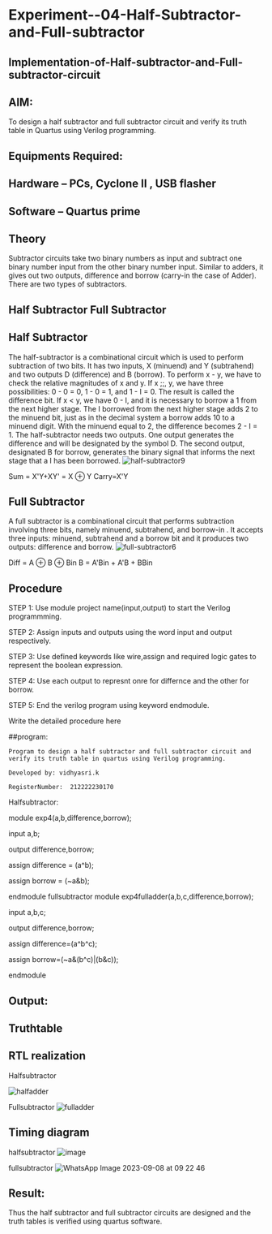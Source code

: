 # Experiment--04-Half-Subtractor-and-Full-subtractor
## Implementation-of-Half-subtractor-and-Full-subtractor-circuit
## AIM:
To design a half subtractor and full subtractor circuit and verify its truth table in Quartus using Verilog programming.

## Equipments Required:
## Hardware – PCs, Cyclone II , USB flasher
## Software – Quartus prime
## Theory
Subtractor circuits take two binary numbers as input and subtract one binary number input from the other binary number input. Similar to adders, it gives out two outputs, difference and borrow (carry-in the case of Adder). There are two types of subtractors.

## Half Subtractor Full Subtractor
## Half Subtractor
The half-subtractor is a combinational circuit which is used to perform subtraction of two bits. It has two inputs, X (minuend) and Y (subtrahend) and two outputs D (difference) and B (borrow). To perform x - y, we have to check the relative magnitudes of x and y. If x ;;, y, we have three possibilities: 0 - 0 = 0, 1 - 0 = 1, and 1 - I = 0. The result is called the difference bit. If x < y, we have 0 - I, and it is necessary to borrow a 1 from the next higher stage. The I borrowed from the next higher stage adds 2 to the minuend bit, just as in the decimal system a borrow adds 10 to a minuend digit. With the minuend equal to 2, the difference becomes 2 - I = 1. The half-subtractor needs two outputs. One output generates the difference and will be designated by the symbol D. The second output, designated B for borrow, generates the binary signal that informs the next stage that a I has been borrowed.
![half-subtractor9](https://user-images.githubusercontent.com/36288975/166112538-58c3bc7c-ee5d-4e6a-ac8d-8e8328efe27a.png)


Sum = X'Y+XY' = X ⊕ Y
Carry=X'Y

## Full Subtractor
A full subtractor is a combinational circuit that performs subtraction involving three bits, namely minuend, subtrahend, and borrow-in . It accepts three inputs: minuend, subtrahend and a borrow bit and it produces two outputs: difference and borrow. 
![full-subtractor6](https://user-images.githubusercontent.com/36288975/166112541-24c68359-3de8-4674-ae22-8272ffc385ed.png)


Diff = A ⊕ B ⊕ Bin B = A'Bin + A'B + BBin

## Procedure
STEP 1: Use module project name(input,output) to start the Verilog programmming.

STEP 2: Assign inputs and outputs using the word input and output respectively.

STEP 3: Use defined keywords like wire,assign and required logic gates to represent the boolean expression.

STEP 4: Use each output to represnt onre for differnce and the other for borrow.

STEP 5: End the verilog program using keyword endmodule.


Write the detailed procedure here 


##program:
```
Program to design a half subtractor and full subtractor circuit and verify its truth table in quartus using Verilog programming.

Developed by: vidhyasri.k

RegisterNumber:  212222230170

```
Halfsubtractor:



module exp4(a,b,difference,borrow);

input a,b;

output difference,borrow;

assign difference = (a^b);

assign borrow = (~a&b);

endmodule
fullsubtractor
module exp4fulladder(a,b,c,difference,borrow);

input a,b,c;

output difference,borrow;

assign difference=(a^b^c);

assign borrow=(~a&(b^c)|(b&c));

endmodule
## Output:

## Truthtable



##  RTL realization
Halfsubtractor

![halfadder](https://github.com/vidhyasrikachapalayam/Experiment--03-Half-Subtractor-and-Full-subtractor/assets/119477817/1d6faa0f-91fe-40b6-81a1-acb6bcb378c6)

Fullsubtractor
![fulladder](https://github.com/vidhyasrikachapalayam/Experiment--03-Half-Subtractor-and-Full-subtractor/assets/119477817/39ba1f20-dcb0-4c54-af7f-e031c291a24d)


## Timing diagram 
halfsubtractor
![image](https://github.com/vidhyasrikachapalayam/Experiment--03-Half-Subtractor-and-Full-subtractor/assets/119477817/fee49656-6760-433a-82ee-4d408852da7c)



fullsubtractor
![WhatsApp Image 2023-09-08 at 09 22 46](https://github.com/vidhyasrikachapalayam/Experiment--03-Half-Subtractor-and-Full-subtractor/assets/119477817/97290d86-dc79-4bb5-8099-f17237630b6d)

## Result:
Thus the half subtractor and full subtractor circuits are designed and the truth tables is verified using quartus software.
